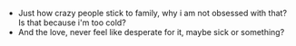  - Just how crazy people stick to family, why i am not obsessed with that? Is that because i'm too cold?
 - And the love, never feel like desperate for it, maybe sick or something?
 
